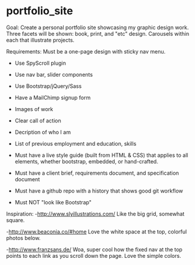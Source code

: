 portfolio_site
==============

Goal: 
Create a personal portfolio site showcasing my graphic design work. 
Three facets will be shown: book, print, and "etc" design. Carousels within each that illustrate projects. 

Requirements:
Must be a one-page design with sticky nav menu. 
- Use SpyScroll plugin
- Use nav bar, slider components
- Use Bootstrap/jQuery/Sass
- Have a MailChimp signup form

- Images of work
- Clear call of action
- Decription of who I am 
- List of previous employment and education, skills

- Must have a live style guide (built from HTML & CSS) that applies to all elements, whether bootstrap, embedded, or hand-crafted.
- Must have a client brief, requirements document, and specification document
- Must have a github repo with a history that shows good git workflow
- Must NOT "look like Bootstrap"

Inspiration: 
-http://www.slyillustrations.com/
Like the big grid, somewhat square.

-http://www.beaconia.co/#home
Love the white space at the top, colorful photos below. 

-http://www.franzsans.de/
Woa, super cool how the fixed nav at the top points to each link as you scroll down the page. Love the simple colors. 

